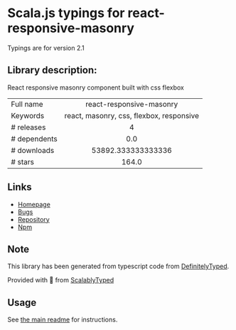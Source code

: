 
# Scala.js typings for react-responsive-masonry

Typings are for version 2.1

## Library description:
React responsive masonry component built with css flexbox

|                    |                 |
| ------------------ | :-------------: |
| Full name          | react-responsive-masonry |
| Keywords           | react, masonry, css, flexbox, responsive |
| # releases         | 4 |
| # dependents       | 0.0 |
| # downloads        | 53892.333333333336 |
| # stars            | 164.0 |

## Links
- [Homepage](https://github.com/cedricdelpoux/react-responsive-masonry#readme)
- [Bugs](https://github.com/cedricdelpoux/react-responsive-masonry/issues)
- [Repository](https://github.com/cedricdelpoux/react-responsive-masonry)
- [Npm](https://www.npmjs.com/package/react-responsive-masonry)
    


## Note
This library has been generated from typescript code from [DefinitelyTyped](https://definitelytyped.org).

Provided with :purple_heart: from [ScalablyTyped](https://github.com/oyvindberg/ScalablyTyped)

## Usage
See [the main readme](../../readme.md) for instructions.


